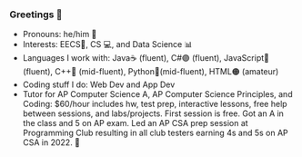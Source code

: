 ### Greetings 👋

- Pronouns: he/him 👦
- Interests: EECS🔋, CS 💻, and Data Science 📊
- Languages I work with: Java☕ (fluent), C#🟣 (fluent), JavaScript🧾 (fluent), C++🔵 (mid-fluent), Python🐍(mid-fluent), HTML🟠 (amateur)
- Coding stuff I do: Web Dev and App Dev
- Tutor for AP Computer Science A, AP Computer Science Principles, and Coding: $60/hour includes hw, test prep, interactive lessons, free help between sessions, and labs/projects. First session is free. Got an A in the class and 5 on AP exam. Led an AP CSA prep session at Programming Club resulting in all club testers earning 4s and 5s on AP CSA in 2022. 📕
